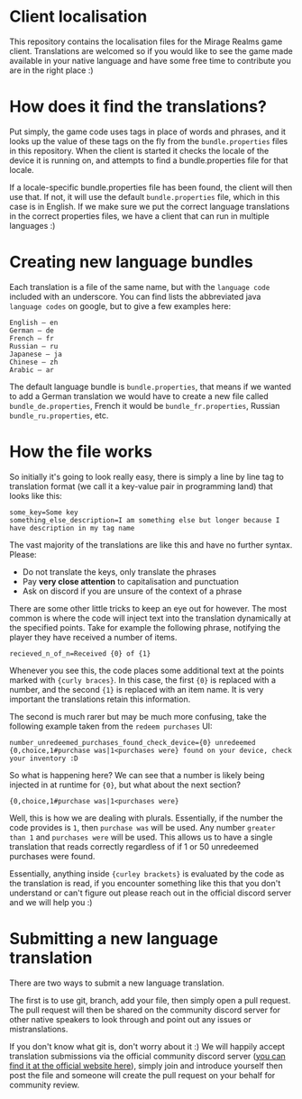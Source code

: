 # Client localisation

This repository contains the localisation files for the Mirage Realms game client. Translations are welcomed so if you 
would like to see the game made available in your native language and have some free time to contribute you are in the 
right place :)

# How does it find the translations?

Put simply, the game code uses tags in place of words and phrases, and it looks up the value of these tags on the fly 
from the `bundle.properties` files in this repository. When the client is started it checks the locale of the device it 
is running on, and attempts to find a bundle.properties file for that locale.

If a locale-specific bundle.properties file has been found, the client will then use that. If not, it will use the 
default `bundle.properties` file, which in this case is in English. If we make sure we put the correct language translations 
in the correct properties files, we have a client that can run in multiple languages :)

# Creating new language bundles

Each translation is a file of the same name, but with the `language code` included with an underscore. You can find 
lists the abbreviated java `language codes` on google, but to give a few examples here:

```
English – en
German – de
French – fr
Russian – ru
Japanese – ja
Chinese – zh
Arabic – ar
```

The default language bundle is `bundle.properties`, that means if we wanted to add a German translation we would have 
to create a new file called `bundle_de.properties`, French it would be `bundle_fr.properties`, Russian 
`bundle_ru.properties`, etc.

# How the file works

So initially it's going to look really easy, there is simply a line by line tag to translation format (we call it a 
key-value pair in programming land) that looks like this:

```properties
some_key=Some key
something_else_description=I am something else but longer because I have description in my tag name
```

The vast majority of the translations are like this and have no further syntax. Please:

* Do not translate the keys, only translate the phrases
* Pay **very close attention** to capitalisation and punctuation
* Ask on discord if you are unsure of the context of a phrase

There are some other little tricks to keep an eye out for however. The most common is where the code will inject text 
into the translation dynamically at the specified points. Take for example the following phrase, notifying the player 
they have received a number of items.

```properties
recieved_n_of_n=Received {0} of {1}
```

Whenever you see this, the code places some additional text at the points marked with `{curly braces}`. In this case, 
the first `{0}` is replaced with a number, and the second `{1}` is replaced with an item name. It is very important 
the translations retain this information.

The second is much rarer but may be much more confusing, take the following example taken from the `redeem purchases` UI:

```properties
number_unredeemed_purchases_found_check_device={0} unredeemed {0,choice,1#purchase was|1<purchases were} found on your device, check your inventory :D
```

So what is happening here? We can see that a number is likely being injected in at runtime for `{0}`, but what about 
the next section?

`{0,choice,1#purchase was|1<purchases were}`

Well, this is how we are dealing with plurals. Essentially, if the number the code provides is `1`, then `purchase was` 
will be used. Any number `greater than 1` and `purchases were` will be used. This allows us to have a single translation 
that reads correctly regardless of if 1 or 50 unredeemed purchases were found.

Essentially, anything inside `{curley brackets}` is evaluated by the code as the translation is read, if you encounter 
something like this that you don't understand or can't figure out please reach out in the official discord server and 
we will help you :)

# Submitting a new language translation

There are two ways to submit a new language translation.

The first is to use git, branch, add your file, then simply open a pull request. The pull request will then be shared 
on the community discord server for other native speakers to look through and point out any issues or mistranslations.

If you don't know what git is, don't worry about it :) We will happily accept translation submissions via the official 
community discord server ([you can find it at the official website here](https://www.miragerealms.co.uk)), simply 
join and introduce yourself then post the file and someone will create the pull request on your behalf for community 
review.